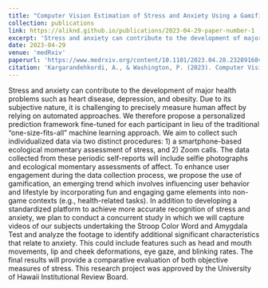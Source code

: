 ```yaml
---
title: "Computer Vision Estimation of Stress and Anxiety Using a Gamified Mobile-based Ecological Momentary Assessment and Deep Learning: Research Protocol"
collection: publications
link: https://aliknd.github.io/publications/2023-04-29-paper-number-1
excerpt: 'Stress and anxiety can contribute to the development of major health problems such as heart disease, depression, and obesity. Due to its subjective nature, it is challenging to precisely measure human affect by relying on automated approaches. We therefore propose a personalized prediction framework fine-tuned for each participant in lieu of the traditional “one-size-fits-all” machine learning approach.'
date: 2023-04-29
venue: 'medRxiv'
paperurl: 'https://www.medrxiv.org/content/10.1101/2023.04.28.23289168v1'
citation: 'Kargarandehkordi, A., & Washington, P. (2023). Computer Vision Estimation of Stress and Anxiety Using a Gamified Mobile-based Ecological Momentary Assessment and Deep Learning: Research Protocol. medRxiv, 2023-04.'
---
```


Stress and anxiety can contribute to the development of major health problems such as heart disease, depression, and obesity. Due to its subjective nature, it is challenging to precisely measure human affect by relying on automated approaches. We therefore propose a personalized prediction framework fine-tuned for each participant in lieu of the traditional “one-size-fits-all” machine learning approach. We aim to collect such individualized data via two distinct procedures: 1) a smartphone-based ecological momentary assessment of stress, and 2) Zoom calls. The data collected from these periodic self-reports will include selfie photographs and ecological momentary assessments of affect. To enhance user engagement during the data collection process, we propose the use of gamification, an emerging trend which involves influencing user behavior and lifestyle by incorporating fun and engaging game elements into non-game contexts (e.g., health-related tasks). In addition to developing a standardized platform to achieve more accurate recognition of stress and anxiety, we plan to conduct a concurrent study in which we will capture videos of our subjects undertaking the Stroop Color Word and Amygdala Test and analyze the footage to identify additional significant characteristics that relate to anxiety. This could include features such as head and mouth movements, lip and cheek deformations, eye gaze, and blinking rates. The final results will provide a comparative evaluation of both objective measures of stress. This research project was approved by the University of Hawaii Institutional Review Board.
